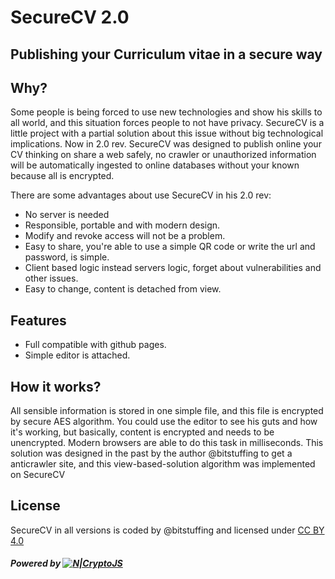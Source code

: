 # SecureCV 2.0
## Publishing your Curriculum vitae in a secure way

## Why?
Some people is being forced to use new technologies and show his skills to all world, and this situation forces people to not have privacy.
SecureCV is a little project with a partial solution about this issue without big technological implications.
Now in 2.0 rev. SecureCV was designed to publish online your CV thinking on share a web safely, no crawler or unauthorized information will be automatically ingested to online databases without your known because all is encrypted.

There are some advantages about use SecureCV in his 2.0 rev:

- No server is needed
- Responsible, portable and with modern design.
- Modify and revoke access will not be a problem.
- Easy to share, you're able to use a simple QR code or write the url and password, is simple.
- Client based logic instead servers logic, forget about vulnerabilities and other issues.
- Easy to change, content is detached from view.

## Features

- Full compatible with github pages.
- Simple editor is attached.

## How it works?

All sensible information is stored in one simple file, and this file is encrypted by secure AES algorithm.
You could use the editor to see his guts and how it's working, but basically, content is encrypted and needs to be unencrypted. Modern browsers are able to do this task in milliseconds.
This solution was designed in the past by the author @bitstuffing to get a anticrawler site, and this view-based-solution algorithm  was implemented on SecureCV

## License
SecureCV in all versions is coded by @bitstuffing and licensed under [CC BY 4.0](https://creativecommons.org/licenses/by/4.0/)

##### Powered by [![N|CryptoJS](https://www.gitbook.com/cdn-cgi/image/width=40,height=40,fit=contain,dpr=1,format=auto/https%3A%2F%2Fcryptojs.gitbook.io%2F~%2Ffiles%2Fv0%2Fb%2Fgitbook-28427.appspot.com%2Fo%2Fspaces%252F-LVOh1OI8lhWfR_994H2%252Favatar.png%3Fgeneration%3D1546620224707409%26alt%3Dmedia)](https://cryptojs.gitbook.io/docs/)
